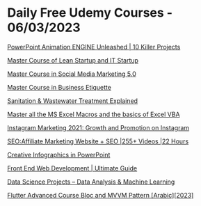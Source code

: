 # Daily Free Udemy Courses - 06/03/2023

[PowerPoint Animation ENGINE Unleashed | 10 Killer Projects](https://www.udemy.com/course/powerpoint-overclocked-boot-camp-unlocked-new-beginning/?couponCode=16236671EB1E0F616965)
[Master Course of Lean Startup and IT Startup](https://www.udemy.com/course/the-lean-startup-it-startup-master-course/?couponCode=61599FF314B71EFF6370)
[Master Course in Social Media Marketing 5.0](https://www.udemy.com/course/instagram-snapchat-facebook-pinterest-social-media-marketing/?couponCode=AB31F389217CBBE5AB8E)
[Master Course in Business Etiquette](https://www.udemy.com/course/business-etiquette-email-etiquette-corporate-etiquette/?couponCode=CC26212F74832FA04524)
[Sanitation & Wastewater Treatment Explained](https://www.udemy.com/course/wastewater-treatment-explained/?couponCode=EAE9AAA7084A1D80427A)
[Master all the MS Excel Macros and the basics of Excel VBA](https://www.udemy.com/course/master-all-the-ms-excel-macros-and-the-basics-of-excel-vba/?couponCode=BF761D9F1F62B73833A4)
[Instagram Marketing 2021: Growth and Promotion on Instagram](https://www.udemy.com/course/instagram-marketing-2021-growth-and-promotion-on-instagram/?couponCode=A6535D8E9A5D18BE3EDC)
[SEO:Affiliate Marketing Website + SEO |255+ Videos |22 Hours](https://www.udemy.com/course/seoaffiliate-marketing-website-seo-255-videos-22-hours/?couponCode=844ED9036929E43A570F)
[Creative Infographics in PowerPoint](https://www.udemy.com/course/creative-infographics-in-powerpoint/?couponCode=INFOGR_MAR_23_1)
[Front End Web Development | Ultimate Guide](https://www.udemy.com/course/learn-front-end-development/?couponCode=FREE323G5S1)
[Data Science Projects – Data Analysis & Machine Learning](https://www.udemy.com/course/data-science-projects/?couponCode=F8FC8541E5BEE6FA5414)
[Flutter Advanced Course Bloc and MVVM Pattern [Arabic][2023]](https://www.udemy.com/course/flutter-bloc-pattern-from-zero-to-hero-in-arabic/?couponCode=CAFDDEDEC2AAA1817722)
